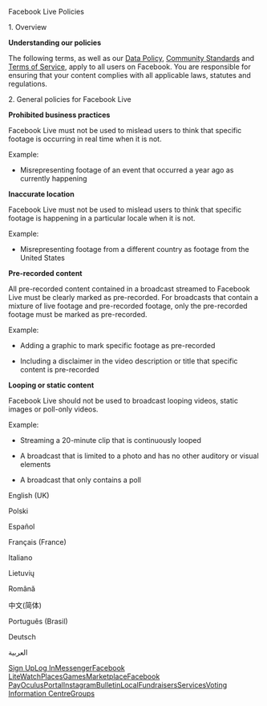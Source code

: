 Facebook Live Policies

1\. Overview

**Understanding our policies**

The following terms, as well as our [Data Policy](https://www.facebook.com/about/privacy/), [Community Standards](https://www.facebook.com/communitystandards/) and [Terms of Service](https://www.facebook.com/legal/terms), apply to all users on Facebook. You are responsible for ensuring that your content complies with all applicable laws, statutes and regulations.

2\. General policies for Facebook Live

**Prohibited business practices**

Facebook Live must not be used to mislead users to think that specific footage is occurring in real time when it is not.

Example:

*   Misrepresenting footage of an event that occurred a year ago as currently happening

**Inaccurate location**

Facebook Live must not be used to mislead users to think that specific footage is happening in a particular locale when it is not.

Example:

*   Misrepresenting footage from a different country as footage from the United States

**Pre-recorded content**

All pre-recorded content contained in a broadcast streamed to Facebook Live must be clearly marked as pre-recorded. For broadcasts that contain a mixture of live footage and pre-recorded footage, only the pre-recorded footage must be marked as pre-recorded.

Example:

*   Adding a graphic to mark specific footage as pre-recorded

*   Including a disclaimer in the video description or title that specific content is pre-recorded

**Looping or static content**

Facebook Live should not be used to broadcast looping videos, static images or poll-only videos.

Example:

*   Streaming a 20-minute clip that is continuously looped

*   A broadcast that is limited to a photo and has no other auditory or visual elements

*   A broadcast that only contains a poll

English (UK)

Polski

Español

Français (France)

Italiano

Lietuvių

Română

中文(简体)

Português (Brasil)

Deutsch

العربية

[Sign Up](https://www.facebook.com/reg/)[Log In](https://www.facebook.com/login/)[Messenger](https://l.facebook.com/l.php?u=https%3A%2F%2Fmessenger.com%2F&h=AT29xXMp1Cr34q1DYvY4YwAxpxSc7vRnbSuQgRpCikKXJU62P4cZu-p9ZsZSjRwI_uugo_ka04NntchV61awOMZDlVsGyE02zUqVsQ4zFm1GVdFTV9r0Lpin56id003Z6SdFBcfx7cBppGdm5angyBeJC-5Coj4-VVU1AQ)[Facebook Lite](https://www.facebook.com/lite/)[Watch](https://en-gb.facebook.com/watch/)[Places](https://www.facebook.com/places/)[Games](https://www.facebook.com/games/)[Marketplace](https://www.facebook.com/marketplace/)[Facebook Pay](https://pay.facebook.com/)[Oculus](https://l.facebook.com/l.php?u=https%3A%2F%2Fwww.oculus.com%2F&h=AT29xXMp1Cr34q1DYvY4YwAxpxSc7vRnbSuQgRpCikKXJU62P4cZu-p9ZsZSjRwI_uugo_ka04NntchV61awOMZDlVsGyE02zUqVsQ4zFm1GVdFTV9r0Lpin56id003Z6SdFBcfx7cBppGdm5angyBeJC-5Coj4-VVU1AQ)[Portal](https://portal.facebook.com/)[Instagram](https://l.facebook.com/l.php?u=https%3A%2F%2Fwww.instagram.com%2F&h=AT29xXMp1Cr34q1DYvY4YwAxpxSc7vRnbSuQgRpCikKXJU62P4cZu-p9ZsZSjRwI_uugo_ka04NntchV61awOMZDlVsGyE02zUqVsQ4zFm1GVdFTV9r0Lpin56id003Z6SdFBcfx7cBppGdm5angyBeJC-5Coj4-VVU1AQ)[Bulletin](https://www.bulletin.com/)[Local](https://www.facebook.com/local/lists/245019872666104/)[Fundraisers](https://www.facebook.com/fundraisers/)[Services](https://www.facebook.com/biz/directory/)[Voting Information Centre](https://www.facebook.com/votinginformationcenter/?entry_point=c2l0ZQ%3D%3D)[Groups](https://www.facebook.com/groups/explore/)